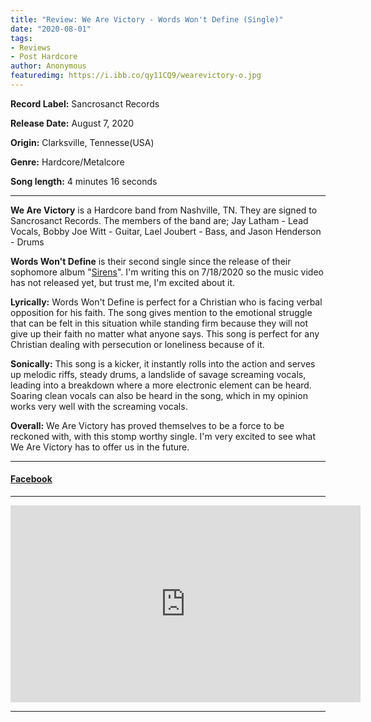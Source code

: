```yaml
---
title: "Review: We Are Victory - Words Won't Define (Single)"
date: "2020-08-01"
tags:
- Reviews
- Post Hardcore
author: Anonymous
featuredimg: https://i.ibb.co/qy11CQ9/wearevictory-o.jpg
---
```


**Record Label:** Sancrosanct Records 

**Release Date:** August 7, 2020

**Origin:** Clarksville, Tennesse(USA)

**Genre:** Hardcore/Metalcore 

**Song length:** 4 minutes 16 seconds

<hr>

**We Are Victory** is a Hardcore band from Nashville, TN. They are signed to Sancrosanct Records. The members of the band are; Jay Latham - Lead Vocals, Bobby Joe Witt - Guitar, Lael Joubert - Bass, and Jason Henderson - Drums

**Words Won't Define** is their second single since the release of their sophomore album "[Sirens](https://wearevictory1.bandcamp.com/releases)". I'm writing this on 7/18/2020 so the music video has not released yet, but trust me, I'm excited about it.

**Lyrically:** Words Won't Define is perfect for a Christian who is facing verbal opposition for his faith. The song gives mention to the emotional struggle that can be felt in this situation while standing firm because they will not give up their faith no matter what anyone says. This song is perfect for any Christian dealing with persecution or loneliness because of it.

**Sonically:** This song is a kicker, it instantly rolls into the action and serves up melodic riffs, steady drums, a landslide of savage screaming vocals, leading into a breakdown where a more electronic element can be heard. Soaring clean vocals can also be heard in the song, which in my opinion works very well with the screaming vocals.

**Overall:** We Are Victory has proved themselves to be a force to be reckoned with, with this stomp worthy single. I'm very excited to see what We Are Victory has to offer us in the future.

<hr>

#### [Facebook](https://web.facebook.com/WeAreVictoryMusic)

<hr>

<div class=video-container>
    <iframe src="https://www.youtube.com/embed/6arZJzwKVmE" width="560" height="315" frameborder="0"></iframe>
</div>

<hr>

